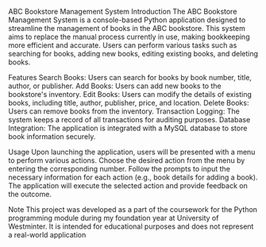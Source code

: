 ABC Bookstore Management System
Introduction
The ABC Bookstore Management System is a console-based Python application designed to streamline the management of books in the ABC bookstore. This system aims to replace the manual process currently in use,
making bookkeeping more efficient and accurate. Users can perform various tasks such as searching for books, adding new books, editing existing books, and deleting books.

Features
Search Books: Users can search for books by book number, title, author, or publisher.
Add Books: Users can add new books to the bookstore's inventory.
Edit Books: Users can modify the details of existing books, including title, author, publisher, price, and location.
Delete Books: Users can remove books from the inventory.
Transaction Logging: The system keeps a record of all transactions for auditing purposes.
Database Integration: The application is integrated with a MySQL database to store book information securely.

Usage
Upon launching the application, users will be presented with a menu to perform various actions.
Choose the desired action from the menu by entering the corresponding number.
Follow the prompts to input the necessary information for each action (e.g., book details for adding a book).
The application will execute the selected action and provide feedback on the outcome.

Note
This project was developed as a part of the coursework for the Python programming module during my foundation year at University of Westminter.
It is intended for educational purposes and does not represent a real-world application
